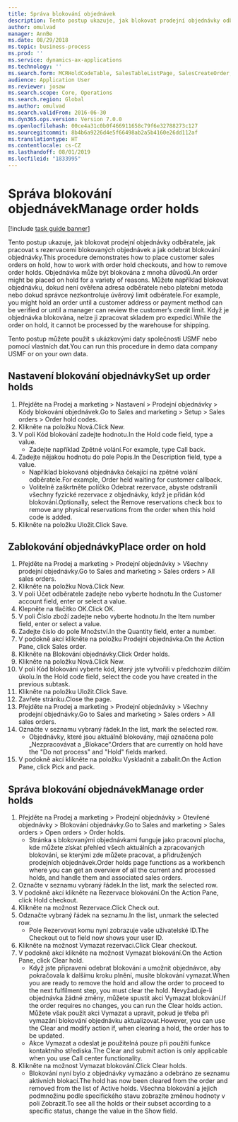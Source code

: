 ```yaml
---
title: Správa blokování objednávek
description: Tento postup ukazuje, jak blokovat prodejní objednávky odběratele, jak pracovat s rezervacemi blokovaných objednávek a jak odebrat blokování objednávky.
author: omulvad
manager: AnnBe
ms.date: 08/29/2018
ms.topic: business-process
ms.prod: ''
ms.service: dynamics-ax-applications
ms.technology: ''
ms.search.form: MCRHoldCodeTable, SalesTableListPage, SalesCreateOrder, SalesTable, MCRHoldCodeTrans
audience: Application User
ms.reviewer: josaw
ms.search.scope: Core, Operations
ms.search.region: Global
ms.author: omulvad
ms.search.validFrom: 2016-06-30
ms.dyn365.ops.version: Version 7.0.0
ms.openlocfilehash: 00ce4a31c0b0f466911658c79f6e32788273c127
ms.sourcegitcommit: 8b4b6a9226d4e5f66498ab2a5b4160e26dd112af
ms.translationtype: HT
ms.contentlocale: cs-CZ
ms.lasthandoff: 08/01/2019
ms.locfileid: "1833995"
---
```

# <a name="manage-order-holds"></a><span data-ttu-id="ad6ad-103">Správa blokování objednávek</span><span class="sxs-lookup"><span data-stu-id="ad6ad-103">Manage order holds</span></span>

[!include [task guide banner](../../includes/task-guide-banner.md)]

<span data-ttu-id="ad6ad-104">Tento postup ukazuje, jak blokovat prodejní objednávky odběratele, jak pracovat s rezervacemi blokovaných objednávek a jak odebrat blokování objednávky.</span><span class="sxs-lookup"><span data-stu-id="ad6ad-104">This procedure demonstrates how to place customer sales orders on hold, how to work with order hold checkouts, and how to remove order holds.</span></span> <span data-ttu-id="ad6ad-105">Objednávka může být blokována z mnoha důvodů.</span><span class="sxs-lookup"><span data-stu-id="ad6ad-105">An order might be placed on hold for a variety of reasons.</span></span> <span data-ttu-id="ad6ad-106">Můžete například blokovat objednávku, dokud není ověřena adresa odběratele nebo platební metoda nebo dokud správce nezkontroluje úvěrový limit odběratele.</span><span class="sxs-lookup"><span data-stu-id="ad6ad-106">For example, you might hold an order until a customer address or payment method can be verified or until a manager can review the customer’s credit limit.</span></span> <span data-ttu-id="ad6ad-107">Když je objednávka blokována, nelze ji zpracovat skladem pro expedici.</span><span class="sxs-lookup"><span data-stu-id="ad6ad-107">While the order on hold, it cannot be processed by the warehouse for shipping.</span></span> 

<span data-ttu-id="ad6ad-108">Tento postup můžete použít s ukázkovými daty společnosti USMF nebo pomocí vlastních dat.</span><span class="sxs-lookup"><span data-stu-id="ad6ad-108">You can run this procedure in demo data company USMF or on your own data.</span></span>


## <a name="set-up-order-holds"></a><span data-ttu-id="ad6ad-109">Nastavení blokování objednávky</span><span class="sxs-lookup"><span data-stu-id="ad6ad-109">Set up order holds</span></span>
1. <span data-ttu-id="ad6ad-110">Přejděte na Prodej a marketing > Nastavení > Prodejní objednávky > Kódy blokování objednávek.</span><span class="sxs-lookup"><span data-stu-id="ad6ad-110">Go to Sales and marketing > Setup > Sales orders > Order hold codes.</span></span>
2. <span data-ttu-id="ad6ad-111">Klikněte na položku Nová.</span><span class="sxs-lookup"><span data-stu-id="ad6ad-111">Click New.</span></span>
3. <span data-ttu-id="ad6ad-112">V poli Kód blokování zadejte hodnotu.</span><span class="sxs-lookup"><span data-stu-id="ad6ad-112">In the Hold code field, type a value.</span></span>
    * <span data-ttu-id="ad6ad-113">Zadejte například Zpětné volání.</span><span class="sxs-lookup"><span data-stu-id="ad6ad-113">For example, type Call back.</span></span>  
4. <span data-ttu-id="ad6ad-114">Zadejte nějakou hodnotu do pole Popis.</span><span class="sxs-lookup"><span data-stu-id="ad6ad-114">In the Description field, type a value.</span></span>
    * <span data-ttu-id="ad6ad-115">Například blokovaná objednávka čekající na zpětné volání odběratele.</span><span class="sxs-lookup"><span data-stu-id="ad6ad-115">For example, Order held waiting for customer callback.</span></span>  
    * <span data-ttu-id="ad6ad-116">Volitelně zaškrtněte políčko Odebrat rezervace, abyste odstranili všechny fyzické rezervace z objednávky, když je přidán kód blokování.</span><span class="sxs-lookup"><span data-stu-id="ad6ad-116">Optionally, select the Remove reservations check box to remove any physical reservations from the order when this hold code is added.</span></span>  
5. <span data-ttu-id="ad6ad-117">Klikněte na položku Uložit.</span><span class="sxs-lookup"><span data-stu-id="ad6ad-117">Click Save.</span></span>

## <a name="place-order-on-hold"></a><span data-ttu-id="ad6ad-118">Zablokování objednávky</span><span class="sxs-lookup"><span data-stu-id="ad6ad-118">Place order on hold</span></span>
1. <span data-ttu-id="ad6ad-119">Přejděte na Prodej a marketing > Prodejní objednávky > Všechny prodejní objednávky.</span><span class="sxs-lookup"><span data-stu-id="ad6ad-119">Go to Sales and marketing > Sales orders > All sales orders.</span></span>
2. <span data-ttu-id="ad6ad-120">Klikněte na položku Nová.</span><span class="sxs-lookup"><span data-stu-id="ad6ad-120">Click New.</span></span>
3. <span data-ttu-id="ad6ad-121">V poli Účet odběratele zadejte nebo vyberte hodnotu.</span><span class="sxs-lookup"><span data-stu-id="ad6ad-121">In the Customer account field, enter or select a value.</span></span>
4. <span data-ttu-id="ad6ad-122">Klepněte na tlačítko OK.</span><span class="sxs-lookup"><span data-stu-id="ad6ad-122">Click OK.</span></span>
5. <span data-ttu-id="ad6ad-123">V poli Číslo zboží zadejte nebo vyberte hodnotu.</span><span class="sxs-lookup"><span data-stu-id="ad6ad-123">In the Item number field, enter or select a value.</span></span>
6. <span data-ttu-id="ad6ad-124">Zadejte číslo do pole Množství.</span><span class="sxs-lookup"><span data-stu-id="ad6ad-124">In the Quantity field, enter a number.</span></span>
7. <span data-ttu-id="ad6ad-125">V podokně akcí klikněte na položku Prodejní objednávka.</span><span class="sxs-lookup"><span data-stu-id="ad6ad-125">On the Action Pane, click Sales order.</span></span>
8. <span data-ttu-id="ad6ad-126">Klikněte na Blokování objednávky.</span><span class="sxs-lookup"><span data-stu-id="ad6ad-126">Click Order holds.</span></span>
9. <span data-ttu-id="ad6ad-127">Klikněte na položku Nová.</span><span class="sxs-lookup"><span data-stu-id="ad6ad-127">Click New.</span></span>
10. <span data-ttu-id="ad6ad-128">V poli Kód blokování vyberte kód, který jste vytvořili v předchozím dílčím úkolu.</span><span class="sxs-lookup"><span data-stu-id="ad6ad-128">In the Hold code field, select the code you have created in the previous subtask.</span></span>
11. <span data-ttu-id="ad6ad-129">Klikněte na položku Uložit.</span><span class="sxs-lookup"><span data-stu-id="ad6ad-129">Click Save.</span></span>
12. <span data-ttu-id="ad6ad-130">Zavřete stránku.</span><span class="sxs-lookup"><span data-stu-id="ad6ad-130">Close the page.</span></span>
13. <span data-ttu-id="ad6ad-131">Přejděte na Prodej a marketing > Prodejní objednávky > Všechny prodejní objednávky.</span><span class="sxs-lookup"><span data-stu-id="ad6ad-131">Go to Sales and marketing > Sales orders > All sales orders.</span></span>
14. <span data-ttu-id="ad6ad-132">Označte v seznamu vybraný řádek.</span><span class="sxs-lookup"><span data-stu-id="ad6ad-132">In the list, mark the selected row.</span></span>
    * <span data-ttu-id="ad6ad-133">Objednávky, které jsou aktuálně blokovány, mají označena pole „Nezpracovávat a „Blokace“.</span><span class="sxs-lookup"><span data-stu-id="ad6ad-133">Orders that are currently on hold have the "Do not process" and "Hold" fields marked.</span></span>    
15. <span data-ttu-id="ad6ad-134">V podokně akcí klikněte na položku Vyskladnit a zabalit.</span><span class="sxs-lookup"><span data-stu-id="ad6ad-134">On the Action Pane, click Pick and pack.</span></span>

## <a name="manage-order-holds"></a><span data-ttu-id="ad6ad-135">Správa blokování objednávek</span><span class="sxs-lookup"><span data-stu-id="ad6ad-135">Manage order holds</span></span>
1. <span data-ttu-id="ad6ad-136">Přejděte na Prodej a marketing > Prodejní objednávky > Otevřené objednávky > Blokování objednávky.</span><span class="sxs-lookup"><span data-stu-id="ad6ad-136">Go to Sales and marketing > Sales orders > Open orders > Order holds.</span></span>
    * <span data-ttu-id="ad6ad-137">Stránka s blokovanými objednávkami funguje jako pracovní plocha, kde můžete získat přehled všech aktuálních a zpracovaných blokování, se kterými zde můžete pracovat, a přidružených prodejních objednávek.</span><span class="sxs-lookup"><span data-stu-id="ad6ad-137">Order holds page functions as a workbench where you can get an overview of all the current and processed holds, and handle them and associated sales orders.</span></span>      
2. <span data-ttu-id="ad6ad-138">Označte v seznamu vybraný řádek.</span><span class="sxs-lookup"><span data-stu-id="ad6ad-138">In the list, mark the selected row.</span></span>
3. <span data-ttu-id="ad6ad-139">V podokně akcí klikněte na Rezervace blokování.</span><span class="sxs-lookup"><span data-stu-id="ad6ad-139">On the Action Pane, click Hold checkout.</span></span>
4. <span data-ttu-id="ad6ad-140">Klikněte na možnost Rezervace.</span><span class="sxs-lookup"><span data-stu-id="ad6ad-140">Click Check out.</span></span>
5. <span data-ttu-id="ad6ad-141">Odznačte vybraný řádek na seznamu.</span><span class="sxs-lookup"><span data-stu-id="ad6ad-141">In the list, unmark the selected row.</span></span>
    * <span data-ttu-id="ad6ad-142">Pole Rezervovat komu nyní zobrazuje vaše uživatelské ID.</span><span class="sxs-lookup"><span data-stu-id="ad6ad-142">The Checkout out to field now shows your user ID.</span></span>   
6. <span data-ttu-id="ad6ad-143">Klikněte na možnost Vymazat rezervaci.</span><span class="sxs-lookup"><span data-stu-id="ad6ad-143">Click Clear checkout.</span></span>
7. <span data-ttu-id="ad6ad-144">V podokně akcí klikněte na možnost Vymazat blokování.</span><span class="sxs-lookup"><span data-stu-id="ad6ad-144">On the Action Pane, click Clear hold.</span></span>
    * <span data-ttu-id="ad6ad-145">Když jste připraveni odebrat blokování a umožnit objednávce, aby pokračovala k dalšímu kroku plnění, musíte blokování vymazat.</span><span class="sxs-lookup"><span data-stu-id="ad6ad-145">When you are ready to remove the hold and allow the order to proceed to the next fulfilment step, you must clear the hold.</span></span> <span data-ttu-id="ad6ad-146">Nevyžaduje-li objednávka žádné změny, můžete spustit akci Vymazat blokování.</span><span class="sxs-lookup"><span data-stu-id="ad6ad-146">If the order requires no changes, you can run the Clear holds action.</span></span> <span data-ttu-id="ad6ad-147">Můžete však použít akci Vymazat a upravit, pokud je třeba při vymazání blokování objednávku aktualizovat.</span><span class="sxs-lookup"><span data-stu-id="ad6ad-147">However, you can use the Clear and modify action if, when clearing a hold, the order has to be updated.</span></span>      
    * <span data-ttu-id="ad6ad-148">Akce Vymazat a odeslat je použitelná pouze při použití funkce kontaktního střediska.</span><span class="sxs-lookup"><span data-stu-id="ad6ad-148">The Clear and submit action is only applicable when you use Call center functionality.</span></span>  
8. <span data-ttu-id="ad6ad-149">Klikněte na možnost Vymazat blokování.</span><span class="sxs-lookup"><span data-stu-id="ad6ad-149">Click Clear holds.</span></span>
    * <span data-ttu-id="ad6ad-150">Blokování nyní bylo z objednávky vymazáno a odebráno ze seznamu aktivních blokací.</span><span class="sxs-lookup"><span data-stu-id="ad6ad-150">The hold has now been cleared from the order and removed from the list of Active holds.</span></span> <span data-ttu-id="ad6ad-151">Všechna blokování a jejich podmnožinu podle specifického stavu zobrazíte změnou hodnoty v poli Zobrazit.</span><span class="sxs-lookup"><span data-stu-id="ad6ad-151">To see all the holds or their subset according to a specific status, change the value in the Show field.</span></span>     

